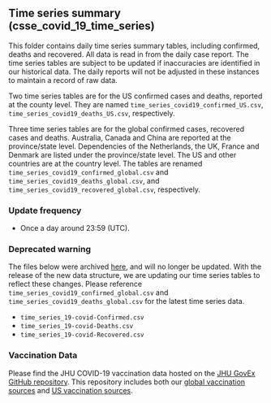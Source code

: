 ## Time series summary (csse_covid_19_time_series)

This folder contains daily time series summary tables, including confirmed, deaths and recovered. All data is read in from the daily case report. The time series tables are subject to be updated if inaccuracies are identified in our historical data. The daily reports will not be adjusted in these instances to maintain a record of raw data. 

Two time series tables are for the US confirmed cases and deaths, reported at the county level. They are named `time_series_covid19_confirmed_US.csv`, `time_series_covid19_deaths_US.csv`, respectively.

Three time series tables are for the global confirmed cases, recovered cases and deaths. Australia, Canada and China are reported at the province/state level. Dependencies of the Netherlands, the UK, France and Denmark are listed under the province/state level. The US and other countries are at the country level. The tables are renamed  `time_series_covid19_confirmed_global.csv` and `time_series_covid19_deaths_global.csv`, and `time_series_covid19_recovered_global.csv`, respectively.

### Update frequency

* Once a day around 23:59 (UTC).

###  Deprecated warning
The files below were archived [here](https://github.com/CSSEGISandData/COVID-19/tree/master/archived_data/archived_time_series), and will no longer be updated. With the release of the new data structure, we are updating our time series tables to reflect these changes. Please reference `time_series_covid19_confirmed_global.csv` and `time_series_covid19_deaths_global.csv` for the latest time series data. 

* `time_series_19-covid-Confirmed.csv`
* `time_series_19-covid-Deaths.csv`	
* `time_series_19-covid-Recovered.csv`

### Vaccination Data

Please find the JHU COVID-19 vaccination data hosted on the [JHU GovEx GitHub repository](https://github.com/govex/COVID-19/tree/master/data_tables/vaccine_data). This repository includes both our [global vaccination sources](https://github.com/govex/COVID-19/blob/master/data_tables/vaccine_data/global_data/readme.md) and [US vaccination sources](https://github.com/govex/COVID-19/blob/master/data_tables/vaccine_data/us_data/readme.md).
